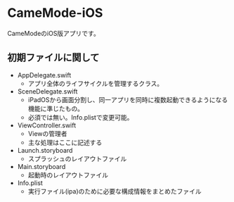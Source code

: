 # CameMode-iOS
CameModeのiOS版アプリです。

## 初期ファイルに関して
- AppDelegate.swift
  - アプリ全体のライフサイクルを管理するクラス。
- SceneDelegate.swift
  - iPadOSから画面分割し、同一アプリを同時に複数起動できるようになる機能に準じたもの。
  - 必須では無い。Info.plistで変更可能。
- ViewController.swift
  - Viewの管理者
  - 主な処理はここに記述する
- Launch.storyboard
  - スプラッシュのレイアウトファイル
- Main.storyboard
  - 起動時のレイアウトファイル
- Info.plist
  - 実行ファイル(ipa)のために必要な構成情報をまとめたファイル

